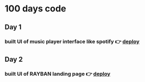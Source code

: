 # 100 days code 

## Day 1
### built UI of music player interface like spotify  👉 [deploy](https://music-player-5pur.vercel.app/)
## Day 2
### built UI of RAYBAN landing page  👉 [deploy]()
